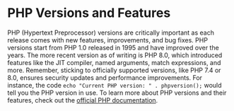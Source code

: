 # PHP Versions and Features

PHP (Hypertext Preprocessor) versions are critically important as each release comes with new features, improvements, and bug fixes. PHP versions start from PHP 1.0 released in 1995 and have improved over the years. The more recent version as of writing is PHP 8.0, which introduced features like the JIT compiler, named arguments, match expressions, and more. Remember, sticking to officially supported versions, like PHP 7.4 or 8.0, ensures security updates and performance improvements. For instance, the code `echo "Current PHP version: " . phpversion();` would tell you the PHP version in use. To learn more about PHP versions and their features, check out the [official PHP documentation](https://www.php.net/manual/en/history.php.php).